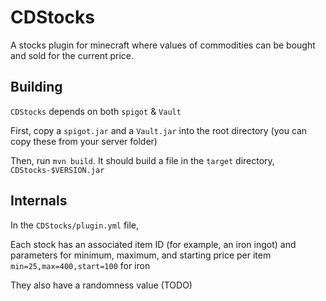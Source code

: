 
# CDStocks

A stocks plugin for minecraft where values of commodities can be bought and sold for the current price.

## Building

`CDStocks` depends on both `spigot` & `Vault`

First, copy a `spigot.jar` and a `Vault.jar` into the root directory (you can copy these from your server folder)

Then, run `mvn build`. It should build a file in the `target` directory, `CDStocks-$VERSION.jar`


## Internals

In the `CDStocks/plugin.yml` file, 




Each stock has an associated item ID (for example, an iron ingot)
and parameters for minimum, maximum, and starting price per item `min=25,max=400,start=100` for iron

They also have a randomness value (TODO)


